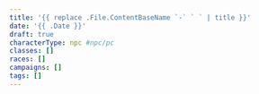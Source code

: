 ```yaml
---
title: '{{ replace .File.ContentBaseName `-` ` ` | title }}'
date: '{{ .Date }}'
draft: true
characterType: npc #npc/pc
classes: []
races: []
campaigns: []
tags: []
---
```

